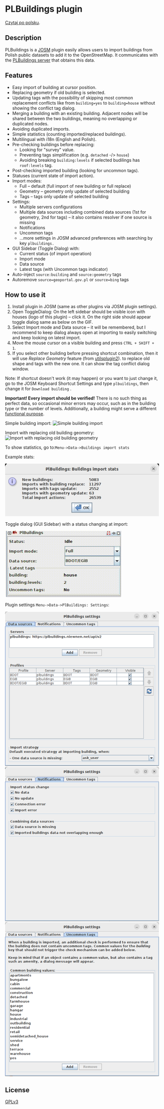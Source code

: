 # PLBuildings plugin
[Czytaj po polsku](README.md).

## Description
PLBuildings is a [JOSM](https://josm.openstreetmap.de/) plugin
easily allows users to import buildings from Polish public datasets to add it to the OpenStreetMap.
It communicates with the [PLBuildings server](https://github.com/praszuk/josm-plbuildings-server) that obtains this data.

## Features
- Easy import of building at cursor position.
- Replacing geometry if old building is selected.
- Updating tags with the possibility of skipping most common replacement conflicts like from `building=yes` to `building=house` without showing the conflict tag dialog.
- Merging a building with an existing building. Adjacent nodes will be shared between the two buildings, meaning no overlapping or duplicated nodes.
- Avoiding duplicated imports.
- Simple statistics (counting imported/replaced buildings).
- Multilingual with i18n (English and Polish).
- Pre-checking buildings before replacing:
  - Looking for "survey" value.
  - Preventing tags simplification (e.g. `detached` -/> `house`)
  - Avoiding breaking `building:levels` if selected budilings has `roof:levels` tag.
- Post-checking imported building (looking for uncommon tags).
- Statuses (current state of import action).
- Import modes:
  - Full – default (full import of new building or full replace)
  - Geometry – geometry only update of selected building
  - Tags – tags only update of selected building
- Settings:
  - Multiple servers configurations
  - Multiple data sources including combined data sources (1st for geometry, 2nd for tags) – it also contains resolver if one source is missing
  - Notifications
  - Uncommon tags
  - ...more settings in JOSM advanced preferences with searching by key `plbuildings.`
- GUI Sidebar (Toggle Dialog) with:
  - Current status (of import operation)
  - Import mode
  - Data source
  - Latest tags (with Uncommon tags indicator)
- Auto-inject `source:building` and `source:geometry` tags
- Autoremove `source=geoportal.gov.pl` or `source=bing` tags

## How to use it
1. Install plugin in JOSM (same as other plugins via JOSM plugin settings).
2. Open ToggleDialog: On the left sidebar should be visible icon with houses (logo of this plugin) – click it. On the right side should appear toggle dialog same as below on the GIF.
3. Select Import mode and Data source – it will be remembered, but I recommend to keep dialog always open at importing to easily switching and keep looking on latest import.
4. Move the mouse cursor on a visible building and press `CTRL + SHIFT + 1`.
5. If you select other building before pressing shortcut combination, then it will use _Replace Geometry_ feature (from [utilsplugin2](https://wiki.openstreetmap.org/wiki/JOSM/Plugins/utilsplugin2)).
   to replace old shape and tags with the new one. It can show the tag conflict dialog window.

Note: If shortcut doesn't work (it may happen) or you want to just change it, go to the JOSM Keyboard Shortcut Settings and type `plbuildings`,
then change it for `Download building` .

**Important! Every import should be verified!** There is no such thing as perfect data, so occasional minor errors may occur, such as in the building type or the number of levels. Additionally, a building might serve a different [functional purpose](https://wiki.openstreetmap.org/wiki/Key:building:use).


Simple building import:
![Simple building import](media/simple_import.gif)

Import with replacing old building geometry:
![Import with replacing old building geometry](media/import_with_replace.gif)

To show statistics, go to:`Menu->Data->Buildings import stats`

Example stats:

![Buildings import statistics](media/import_stats2.jpg)

Toggle dialog (GUI Sidebar) with a status changing at import:

![Toggle dialog at import action](media/toggledialog2.gif)

Plugin settings `Menu->Data->PlBuildings: Settings`:

![Plugin settings: data sources](media/settings_data_sources.png)
![Plugin settings: notifications](media/settings_notifications.png)
![Plugin settings: uncommon tags](media/settings_uncommon_tags.png)

## License
[GPLv3](LICENSE)